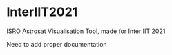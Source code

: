 # InterIIT2021
ISRO Astrosat Visualisation Tool, made for Inter IIT 2021

Need to add proper documentation
